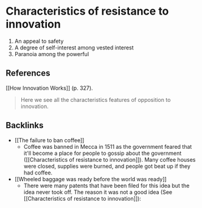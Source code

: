 # Characteristics of resistance to innovation
1. An appeal to safety
2. A degree of self-interest among vested interest
3. Paranoia among the powerful

## References
[[How Innovation Works]] (p. 327).
> Here we see all the characteristics features of opposition to innovation.

## Backlinks
* [[The failure to ban coffee]]
	* Coffee was banned in Mecca in 1511 as the government feared that it'll become a place for people to gossip about the government ([[Characteristics of resistance to innovation]]). Many coffee houses were closed, supplies were burned, and people got beat up if they had coffee.
* [[Wheeled baggage was ready before the world was ready]]
	* There were many patents that have been filed for this idea but the idea never took off. The reason it was not a good idea (See [[Characteristics of resistance to innovation]]):

<!-- #evergreen -->

<!-- {BearID:370E075F-D910-419E-AEF8-ED076F9B1B1E-70221-00000581F6968B06} -->
